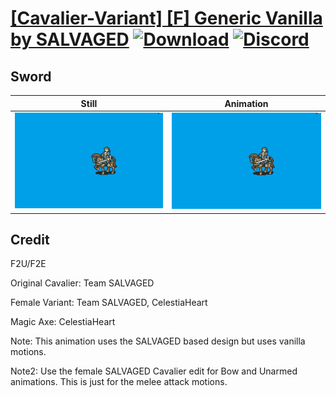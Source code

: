 # [\[Cavalier-Variant\] \[F\] Generic Vanilla by SALVAGED](./) [![Download](https://img.shields.io/badge/Download--red?style=social&logo=github)](https://minhaskamal.github.io/DownGit/#/home?url=https://github.com/Klokinator/FE-Repo/tree/main/Battle%20Animations%2FMounted%20-%20Cavs%2C%20Paladins%2C%20Rangers%2F%5BCavalier-Variant%5D%20%5BF%5D%20Generic%20Vanilla%20by%20SALVAGED%2F1.%20Sword) [![Discord](https://img.shields.io/badge/Discord--blue?style=social&logo=discord)](https://discord.gg/C7VNGnyTPA)

## Sword

| Still | Animation |
| :---: | :-------: |
| ![Sword still](./Sword_000.png) | ![Sword](./Sword.gif) |

## Credit

F2U/F2E

Original Cavalier: Team SALVAGED

Female Variant: Team SALVAGED, CelestiaHeart

Magic Axe: CelestiaHeart

Note: This animation uses the SALVAGED based design but uses vanilla motions.

Note2: Use the female SALVAGED Cavalier edit for Bow and Unarmed animations. This is just for the melee attack motions.
